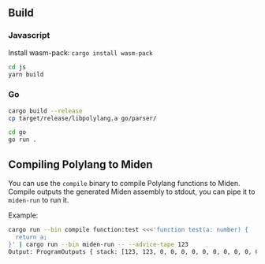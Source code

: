 ## Build

### Javascript

Install wasm-pack: `cargo install wasm-pack`

```bash
cd js
yarn build
```

### Go

```bash
cargo build --release
cp target/release/libpolylang.a go/parser/

cd go
go run .
```

## Compiling Polylang to Miden

You can use the `compile` binary to compile Polylang functions to Miden. Compile outputs the generated Miden assembly to stdout, you can pipe it to `miden-run` to run it.

Example:
```bash
cargo run --bin compile function:test <<<'function test(a: number) {
  return a;
}' | cargo run --bin miden-run -- --advice-tape 123
Output: ProgramOutputs { stack: [123, 123, 0, 0, 0, 0, 0, 0, 0, 0, 0, 0, 0, 0, 0, 0, 0, 0], overflow_addrs: [0, 20, 22] }
```
